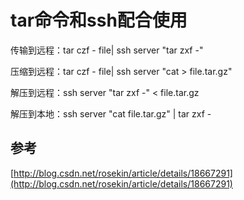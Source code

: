 # tar命令和ssh配合使用

传输到远程：tar czf - file| ssh server "tar zxf -"

压缩到远程：tar czf - file| ssh server "cat > file.tar.gz"

解压到远程：ssh server "tar zxf -" < file.tar.gz

解压到本地：ssh server "cat file.tar.gz" | tar zxf -

## 参考

[http://blog.csdn.net/rosekin/article/details/18667291](http://blog.csdn.net/rosekin/article/details/18667291)
